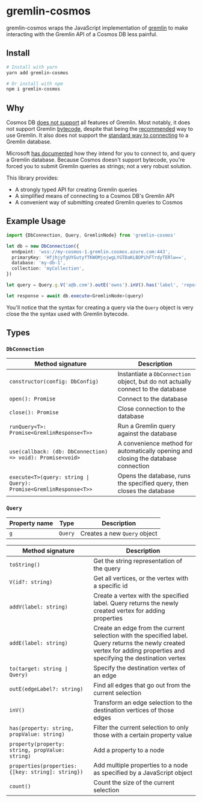 # gremlin-cosmos

gremlin-cosmos wraps the JavaScript implementation of [gremlin](https://www.npmjs.com/package/gremlin) to make interacting with the Gremlin API of a Cosmos DB less painful.

## Install

```bash
# Install with yarn
yarn add gremlin-cosmos

# Or install with npm
npm i gremlin-cosmos
```

## Why

Cosmos DB [does not support](https://docs.microsoft.com/en-us/azure/cosmos-db/gremlin-compatibility#unsupported-features) all features of Gremlin. Most notably, it does not support Gremlin [bytecode](https://tinkerpop.apache.org/docs/current/tutorials/gremlin-language-variants), despite that being the [recommended](http://tinkerpop.apache.org/docs/current/reference/#_submitting_scripts_4) way to use Gremlin. It also does not support the [standard way to connecting](http://tinkerpop.apache.org/docs/current/reference/#_connecting_4) to a Gremlin database.

Microsoft [has documented](https://docs.microsoft.com/en-us/samples/azure-samples/azure-cosmos-db-graph-nodejs-getting-started/developing-nodejs-gremlin) how they intend for you to connect to, and query a Gremlin database. Because Cosmos doesn't support bytecode, you're forced you to submit Gremlin queries as strings; not a very robust solution.

This library provides:

- A strongly typed API for creating Gremlin queries
- A simplified means of connecting to a Cosmos DB's Gremlin API
- A convenient way of submitting created Gremlin queries to Cosmos

## Example Usage

```ts
import {DbConnection, Query, GremlinNode} from 'gremlin-cosmos'

let db = new DbConnection({
  endpoint: 'wss://my-cosmos-1.gremlin.cosmos.azure.com:443',
  primaryKey: 'HfjhjyfgUYGutyfTKWOMjojwgLYGTDaKLBOPihFTrdyTERlw==',
  database: 'my-db-1',
  collection: 'myCollection',
})

let query = Query.g.V('a@b.com').outE('owns').inV().has('label', 'report')

let response = await db.execute<GremlinNode>(query)
```

You'll notice that the syntax for creating a query via the `Query` object is very close the the syntax used with Gremlin bytecode.

## Types

### `DbConnection`

| Method signature                                                  | Description                                                                        |
| ----------------------------------------------------------------- | ---------------------------------------------------------------------------------- |
| `constructor(config: DbConfig)`                                   | Instantiate a `DbConnection` object, but do not actually connect to the database   |
| `open(): Promise`                                                 | Connect to the database                                                            |
| `close(): Promise`                                                | Close connection to the database                                                   |
| `runQuery<T>: Promise<GremlinResponse<T>>`                        | Run a Gremlin query against the database                                           |
| `use(callback: (db: DbConnection) => void): Promise<void>`        | A convenience method for automatically opening and closing the database connection |
| `execute<T>(query: string \| Query): Promise<GremlinResponse<T>>` | Opens the database, runs the specified query, then closes the database             |

### `Query`

| Property name | Type    | Description                  |
| ------------- | ------- | ---------------------------- |
| `g`           | `Query` | Creates a new `Query` object |

| Method signature                                  | Description                                                                                                                                                            |
| ------------------------------------------------- | ---------------------------------------------------------------------------------------------------------------------------------------------------------------------- |
| `toString()`                                      | Get the string representation of the query                                                                                                                             |
| `V(id?: string)`                                  | Get all vertices, or the vertex with a specific id                                                                                                                     |
| `addV(label: string)`                             | Create a vertex with the specified label. Query returns the newly created vertex for adding properties                                                                 |
| `addE(label: string)`                             | Create an edge from the current selection with the specified label. Query returns the newly created vertex for adding properties and specifying the destination vertex |
| `to(target: string \| Query)`                     | Specify the destination vertex of an edge                                                                                                                              |
| `outE(edgeLabel?: string)`                        | Find all edges that go out from the current selection                                                                                                                  |
| `inV()`                                           | Transform an edge selection to the destination vertices of those edges                                                                                                 |
| `has(property: string, propValue: string)`        | Filter the current selection to only those with a certain property value                                                                                               |
| `property(property: string, propValue: string)`   | Add a property to a node                                                                                                                                               |
| `properties(properties: {[key: string]: string})` | Add multiple properties to a node as specified by a JavaScript object                                                                                                  |
| `count()`                                         | Count the size of the current selection                                                                                                                                |
